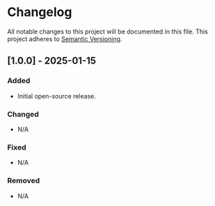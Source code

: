 # Changelog

All notable changes to this project will be documented in this file. This project adheres to [Semantic Versioning](https://semver.org/).

## [1.0.0] - 2025-01-15
### Added
- Initial open-source release.

### Changed
- N/A

### Fixed
- N/A

### Removed
- N/A

